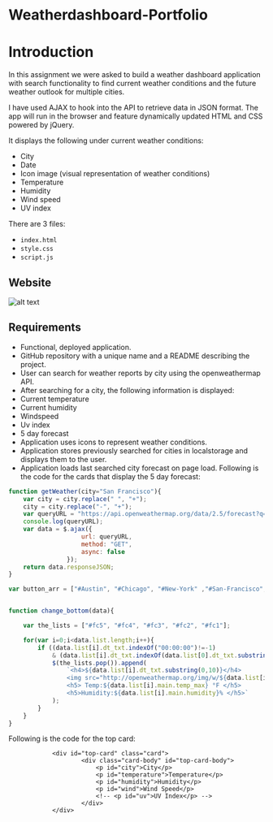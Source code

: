 # Weatherdashboard-Portfolio
# Introduction

In this assignment we were asked to build a weather dashboard application with search functionality to find current weather conditions and the future weather outlook for multiple cities.

I have used AJAX to hook into the API to retrieve data in JSON format. The app will run in the browser and feature dynamically updated HTML and CSS powered by jQuery.

It displays the following under current weather conditions:
* City
* Date
* Icon image (visual representation of weather conditions)
* Temperature
* Humidity
* Wind speed
* UV index

There are 3 files:

* `index.html`
* `style.css`
* `script.js`

## Website

![alt text](https://github.com/orenamema/Weatherdashboard/raw/master/assets/images/weather.gif)

## Requirements

* Functional, deployed application.
* GitHub repository with a unique name and a README describing the project.
* User can search for weather reports by city using the openweathermap API.
* After searching for a city, the following information is displayed:
* Current temperature
* Current humidity
* Windspeed
* Uv index
* 5 day forecast
* Application uses icons to represent weather conditions.
* Application stores previously searched for cities in localstorage and displays them to the user.
* Application loads last searched city forecast on page load.
Following is the code for the cards that display the 5 day forecast:

```javascript
function getWeather(city="San Francisco"){
    var city = city.replace(" ", "+");
    city = city.replace("-", "+");
    var queryURL = "https://api.openweathermap.org/data/2.5/forecast?q=" + city + ",us&mode=json&units=imperial&APPID=31f4dd752a3e8b29f840df4abf0996cc";
    console.log(queryURL);
    var data = $.ajax({
                    url: queryURL,
                    method: "GET",
                    async: false
                });
    return data.responseJSON;
}

var button_arr = ["#Austin", "#Chicago", "#New-York" ,"#San-Francisco", "#Seattle", "#Denver", "#Atlanta"];


function change_bottom(data){

    var the_lists = ["#fc5", "#fc4", "#fc3", "#fc2", "#fc1"];

    for(var i=0;i<data.list.length;i++){
        if ((data.list[i].dt_txt.indexOf("00:00:00")!=-1)
            & (data.list[i].dt_txt.indexOf(data.list[0].dt_txt.substring(0,10))== -1)){
            $(the_lists.pop()).append(
                `<h4>${data.list[i].dt_txt.substring(0,10)}</h4>
                <img src="http://openweathermap.org/img/w/${data.list[i].weather[0].icon}.png"/>
                <h5> Temp:${data.list[i].main.temp_max} °F </h5>
                <h5>Humidity:${data.list[i].main.humidity}% </h5>`
            );
        }
    }
}
```


Following is the code for the top card:
```
            <div id="top-card" class="card">
                    <div class="card-body" id="top-card-body">
                        <p id="city">City</p>
                        <p id="temperature">Temperature</p>
                        <p id="humidity">Humidity</p>
                        <p id="wind">Wind Speed</p>
                        <!-- <p id="uv">UV Index</p> -->
                    </div>     
            </div>

